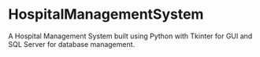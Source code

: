 # HospitalManagementSystem
A Hospital Management System built using Python with Tkinter for GUI and SQL Server for database management.
